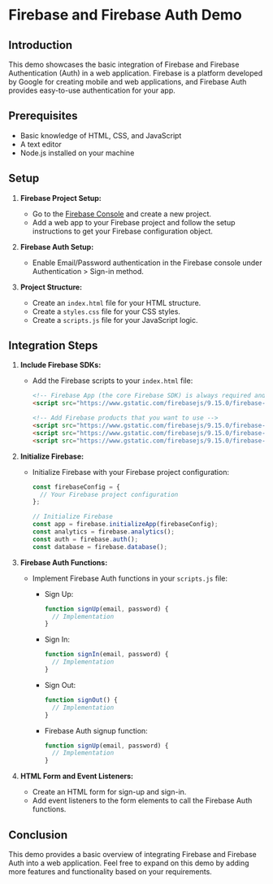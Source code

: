 # Firebase and Firebase Auth Demo

## Introduction
This demo showcases the basic integration of Firebase and Firebase Authentication (Auth) in a web application. Firebase is a platform developed by Google for creating mobile and web applications, and Firebase Auth provides easy-to-use authentication for your app.

## Prerequisites
- Basic knowledge of HTML, CSS, and JavaScript
- A text editor
- Node.js installed on your machine

## Setup
1. **Firebase Project Setup:**
   - Go to the [Firebase Console](https://console.firebase.google.com/) and create a new project.
   - Add a web app to your Firebase project and follow the setup instructions to get your Firebase configuration object.

2. **Firebase Auth Setup:**
   - Enable Email/Password authentication in the Firebase console under Authentication > Sign-in method.

3. **Project Structure:**
   - Create an `index.html` file for your HTML structure.
   - Create a `styles.css` file for your CSS styles.
   - Create a `scripts.js` file for your JavaScript logic.

## Integration Steps
1. **Include Firebase SDKs:**
   - Add the Firebase scripts to your `index.html` file:

     ```html
     <!-- Firebase App (the core Firebase SDK) is always required and must be listed first -->
     <script src="https://www.gstatic.com/firebasejs/9.15.0/firebase-app.js"></script>

     <!-- Add Firebase products that you want to use -->
     <script src="https://www.gstatic.com/firebasejs/9.15.0/firebase-auth.js"></script>
     <script src="https://www.gstatic.com/firebasejs/9.15.0/firebase-database.js"></script>
     <script src="https://www.gstatic.com/firebasejs/9.15.0/firebase-analytics.js"></script>
     ```

2. **Initialize Firebase:**
   - Initialize Firebase with your Firebase project configuration:

     ```javascript
     const firebaseConfig = {
       // Your Firebase project configuration
     };

     // Initialize Firebase
     const app = firebase.initializeApp(firebaseConfig);
     const analytics = firebase.analytics();
     const auth = firebase.auth();
     const database = firebase.database();
     ```

3. **Firebase Auth Functions:**
   - Implement Firebase Auth functions in your `scripts.js` file:

     - Sign Up:

       ```javascript
       function signUp(email, password) {
         // Implementation
       }
       ```

     - Sign In:

       ```javascript
       function signIn(email, password) {
         // Implementation
       }
       ```

     - Sign Out:

       ```javascript
       function signOut() {
         // Implementation
       }
       ```

     - Firebase Auth signup function:

       ```javascript
       function signUp(email, password) {
         // Implementation
       }
       ```

4. **HTML Form and Event Listeners:**
   - Create an HTML form for sign-up and sign-in.
   - Add event listeners to the form elements to call the Firebase Auth functions.

## Conclusion
This demo provides a basic overview of integrating Firebase and Firebase Auth into a web application. Feel free to expand on this demo by adding more features and functionality based on your requirements.
